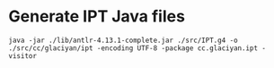 # Generate IPT Java files
```shell
java -jar ./lib/antlr-4.13.1-complete.jar ./src/IPT.g4 -o ./src/cc/glaciyan/ipt -encoding UTF-8 -package cc.glaciyan.ipt -visitor
```
